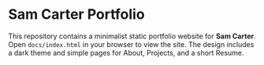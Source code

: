 # Sam Carter Portfolio

This repository contains a minimalist static portfolio website for **Sam Carter**.
Open `docs/index.html` in your browser to view the site. The design includes
a dark theme and simple pages for About, Projects, and a short Resume.
